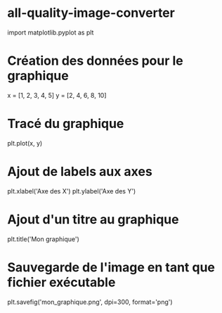 # all-quality-image-converter
import matplotlib.pyplot as plt

# Création des données pour le graphique
x = [1, 2, 3, 4, 5]
y = [2, 4, 6, 8, 10]

# Tracé du graphique
plt.plot(x, y)

# Ajout de labels aux axes
plt.xlabel('Axe des X')
plt.ylabel('Axe des Y')

# Ajout d'un titre au graphique
plt.title('Mon graphique')

# Sauvegarde de l'image en tant que fichier exécutable
plt.savefig('mon_graphique.png', dpi=300, format='png')
